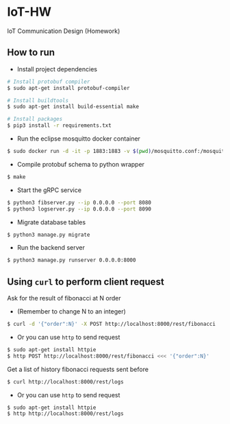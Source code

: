 # IoT-HW
 IoT Communication Design (Homework)

## How to run
- Install project dependencies
```bash
# Install protobuf compiler
$ sudo apt-get install protobuf-compiler

# Install buildtools
$ sudo apt-get install build-essential make

# Install packages
$ pip3 install -r requirements.txt
```
- Run the eclipse mosquitto docker container
```bash
$ sudo docker run -d -it -p 1883:1883 -v $(pwd)/mosquitto.conf:/mosquitto/config/mosquitto.conf eclipse-mosquitto
```
- Compile protobuf schema to python wrapper
```bash
$ make
```
- Start the gRPC service
```bash
$ python3 fibserver.py --ip 0.0.0.0 --port 8080
$ python3 logserver.py --ip 0.0.0.0 --port 8090
```
- Migrate database tables
```bash
$ python3 manage.py migrate
```
- Run the backend server
```bash
$ python3 manage.py runserver 0.0.0.0:8000
```

## Using `curl` to perform client request
Ask for the result of fibonacci at N order
- (Remember to change N to an integer)
```bash
$ curl -d '{"order":N}' -X POST http://localhost:8000/rest/fibonacci
```
- Or you can use `http` to send request
```bash
$ sudo apt-get install httpie
$ http POST http://localhost:8000/rest/fibonacci <<< '{"order":N}'
```

Get a list of history fibonacci requests sent before
```bash
$ curl http://localhost:8000/rest/logs
```
- Or you can use `http` to send request
```bash
$ sudo apt-get install httpie
$ http http://localhost:8000/rest/logs
```